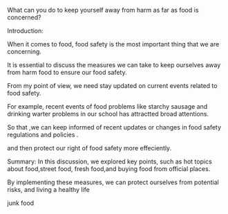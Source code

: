 What can you do to keep yourself away from harm as far as food is concerned?

Introduction:

When it comes to food, food safety is the most important thing that we are concerning. 

It is essential to discuss the measures we can take to keep ourselves away from harm food to ensure our food safety.

From my point of view,
we need  stay updated on current events related to food safety.

For example, recent events of food problems like starchy sausage and drinking warter problems in our school has attractted broad attentions.

So that ,we can keep informed of recent updates or changes in food safety regulations and policies .

and then protect our right of food safety more effeciently.

Summary:
In this discussion, we explored key points, such as hot topics about food,street food, fresh food,and buying food  from official places.

By implementing these measures, we can protect ourselves from potential risks, and living a healthy life

junk food